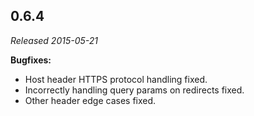 ## 0.6.4

_Released 2015-05-21_

**Bugfixes:**

- Host header HTTPS protocol handling fixed.
- Incorrectly handling query params on redirects fixed.
- Other header edge cases fixed.
